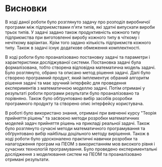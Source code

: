 # Висновки

В ході даної роботи було розглянуто задачу про розподіл виробничої програми між підприємствами п'яти типів, які здатні випускати вироби трьох типів. У задачі задано також продуктивність кожного типу підприємства при виготовленні виробу кожного типу в чіткому і нечіткому варіантах. Крім того задано кількість підприємств кожного типу. Також в задачі існує додаткове обмеження комплектності.

В ході роботи було проаналізовано постановку задачі та параметри і характеристики досліджуваної системи. Постановка задачі була формалізована, тобто створена відповідна математична модель задачі. Було розглянуто, обрано та описано метод рішення задачі. Далі було створено програмний продукт, який імплементує обраний алгоритм рішення задачі та має зручний інтерфейс для проведення експериментів з математичною моделлю задачі. Потім отримані у результаті роботи програми результати було проаналізовано та порівняно. Також було обґрунтовано вибір засобів розробки програмного продукту та створено опис інтерфейсу користувача.

В роботі було використано знання, отримані при вивченні курсу "Теорія прийняття рішень" та засвоєно методи розробки математичних моделей задач прийняття рішень на прикладі реальної задачі. Також було розглянуто сучасні методи математичного програмування та обґрунтовано вибір найбільш доцільного методу вирішення. Також в ході роботи було удосконалено практичні навички розробки та налагодження програм на ПЕОМ з використанням мов високого рівня і сучасних технологій програмування. Було проведено експериментальні дослідження з моделювання систем на ПЕОМ та проаналізовано отримані результати.